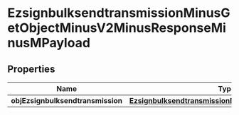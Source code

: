 
# EzsignbulksendtransmissionMinusGetObjectMinusV2MinusResponseMinusMPayload

## Properties
Name | Type | Description | Notes
------------ | ------------- | ------------- | -------------
**objEzsignbulksendtransmission** | [**EzsignbulksendtransmissionMinusResponseCompound**](EzsignbulksendtransmissionMinusResponseCompound.md) |  | 



